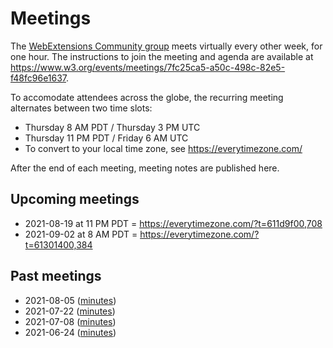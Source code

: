 # Meetings

The [WebExtensions Community group](https://www.w3.org/community/webextensions/) meets virtually every other week, for one hour.
The instructions to join the meeting and agenda are available at https://www.w3.org/events/meetings/7fc25ca5-a50c-498c-82e5-f48fc96e1637.

To accomodate attendees across the globe, the recurring meeting alternates between two time slots:

* Thursday 8 AM PDT / Thursday 3 PM UTC
* Thursday 11 PM PDT / Friday 6 AM UTC
* To convert to your local time zone, see https://everytimezone.com/

After the end of each meeting, meeting notes are published here.


## Upcoming meetings

* 2021-08-19 at 11 PM PDT = https://everytimezone.com/?t=611d9f00,708
* 2021-09-02 at 8 AM PDT = https://everytimezone.com/?t=61301400,384

## Past meetings

* 2021-08-05 ([minutes](2021-08-05-wecg.md))
* 2021-07-22 ([minutes](2021-07-22-wecg.md))
* 2021-07-08 ([minutes](2021-07-08-wecg.md))
* 2021-06-24 ([minutes](2021-06-24-wecg.md))
